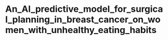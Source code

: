 # An_AI_predictive_model_for_surgical_planning_in_breast_cancer_on_women_with_unhealthy_eating_habits